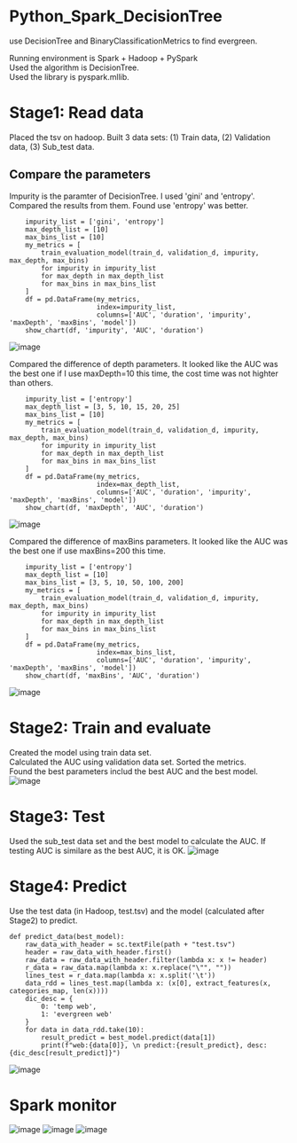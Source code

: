 # Python_Spark_DecisionTree
use DecisionTree and BinaryClassificationMetrics to find evergreen. 

Running environment is Spark + Hadoop + PySpark    
Used the algorithm is DecisionTree.     
Used the library is pyspark.mllib.    

# Stage1:  Read data
Placed the tsv on hadoop. Built 3 data sets: (1) Train data, (2) Validation data, (3) Sub_test data.


## Compare the parameters
Impurity is the paramter of DecisionTree. I used 'gini' and 'entropy'. Compared the results from them. Found use 'entropy' was better.
~~~
    impurity_list = ['gini', 'entropy']
    max_depth_list = [10]
    max_bins_list = [10]
    my_metrics = [
        train_evaluation_model(train_d, validation_d, impurity, max_depth, max_bins)
        for impurity in impurity_list
        for max_depth in max_depth_list
        for max_bins in max_bins_list
    ]
    df = pd.DataFrame(my_metrics,
                      index=impurity_list,
                      columns=['AUC', 'duration', 'impurity', 'maxDepth', 'maxBins', 'model'])
    show_chart(df, 'impurity', 'AUC', 'duration')
~~~
![image](https://user-images.githubusercontent.com/75282285/192569344-5a66ba9f-4438-4e62-99c8-103a0e5433a7.png)

Compared the difference of depth parameters. It looked like the AUC was the best one if I use maxDepth=10 this time, the cost time was not highter than others. 
~~~
    impurity_list = ['entropy']
    max_depth_list = [3, 5, 10, 15, 20, 25]
    max_bins_list = [10]
    my_metrics = [
        train_evaluation_model(train_d, validation_d, impurity, max_depth, max_bins)
        for impurity in impurity_list
        for max_depth in max_depth_list
        for max_bins in max_bins_list
    ]
    df = pd.DataFrame(my_metrics,
                      index=max_depth_list,
                      columns=['AUC', 'duration', 'impurity', 'maxDepth', 'maxBins', 'model'])
    show_chart(df, 'maxDepth', 'AUC', 'duration')
~~~
![image](https://user-images.githubusercontent.com/75282285/192575887-816a90e3-d786-4300-9932-e17c247371e2.png)

Compared the difference of maxBins parameters. It looked like the AUC was the best one if use maxBins=200 this time.
~~~
    impurity_list = ['entropy']
    max_depth_list = [10]
    max_bins_list = [3, 5, 10, 50, 100, 200]
    my_metrics = [
        train_evaluation_model(train_d, validation_d, impurity, max_depth, max_bins)
        for impurity in impurity_list
        for max_depth in max_depth_list
        for max_bins in max_bins_list
    ]
    df = pd.DataFrame(my_metrics,
                      index=max_bins_list,
                      columns=['AUC', 'duration', 'impurity', 'maxDepth', 'maxBins', 'model'])
    show_chart(df, 'maxBins', 'AUC', 'duration')
~~~
![image](https://user-images.githubusercontent.com/75282285/192578482-30a08976-e265-4500-9e18-c1f5e3041344.png)



# Stage2: Train and evaluate   
Created the model using train data set.   
Calculated the AUC using validation data set.
Sorted the metrics.    
Found the best parameters includ the best AUC and the best model.   
![image](https://user-images.githubusercontent.com/75282285/192605629-baa98d8f-39d9-423d-be10-32bca9cb4861.png)



# Stage3: Test
Used the sub_test data set and the best model to calculate the AUC. If testing AUC is similare as the best AUC, it is OK.
![image](https://user-images.githubusercontent.com/75282285/192605683-12852eb4-7343-4afd-8a88-3a61e6083259.png)


# Stage4: Predict
Use the test data (in Hadoop, test.tsv) and the model (calculated after Stage2) to predict.
~~~
def predict_data(best_model):
    raw_data_with_header = sc.textFile(path + "test.tsv")
    header = raw_data_with_header.first()
    raw_data = raw_data_with_header.filter(lambda x: x != header)
    r_data = raw_data.map(lambda x: x.replace("\"", ""))
    lines_test = r_data.map(lambda x: x.split('\t'))
    data_rdd = lines_test.map(lambda x: (x[0], extract_features(x, categories_map, len(x))))
    dic_desc = {
        0: 'temp web',
        1: 'evergreen web'
    }
    for data in data_rdd.take(10):
        result_predict = best_model.predict(data[1])
        print(f"web:{data[0]}, \n predict:{result_predict}, desc: {dic_desc[result_predict]}")
~~~
![image](https://user-images.githubusercontent.com/75282285/192613552-9d77a401-1667-47ac-9e7e-1f8725e15dbc.png)


# Spark monitor
![image](https://user-images.githubusercontent.com/75282285/192587362-ac4c79f9-f87c-4da9-9acc-b67412eb2fa5.png)
![image](https://user-images.githubusercontent.com/75282285/192587799-e3b653f6-4d73-4b33-8126-a1debb838366.png)
![image](https://user-images.githubusercontent.com/75282285/192587445-b66c945a-929d-4b42-80c5-5ab5df2d35c1.png)








